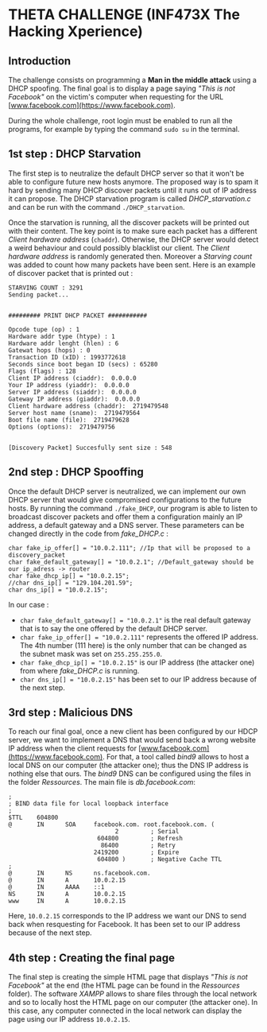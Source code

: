# THETA CHALLENGE (INF473X The Hacking Xperience)

## Introduction
The challenge consists on programming a __Man in the middle attack__  using a DHCP spoofing. The final goal is to display a page saying _"This is not Facebook"_ on the victim's computer when requesting for the URL [www.facebook.com](https://www.facebook.com).   

During the whole challenge, root login must be enabled to run all the programs, for example by typing the command `sudo su` in the terminal.

## 1st step : DHCP Starvation

The first step is to neutralize the default DHCP server so that it won't be able to configure future new hosts anymore. The proposed way is to spam it hard by sending many DHCP discover packets until it runs out of IP address it can propose. The DHCP starvation program is called _DHCP_starvation.c_ and can be run with the command `./DHCP_starvation`.

Once the starvation is running, all the discover packets will be printed out with their content. The key point is to make sure each packet has a different _Client hardware address_ (`chaddr`). Otherwise, the DHCP server would detect a weird behaviour and could possibly blacklist our client. The _Client hardware address_ is randomly generated then.
Moreover a _Starving count_ was added to count how many packets have been sent. Here is an example of discover packet that is printed out :
```
STARVING COUNT : 3291
Sending packet...


######### PRINT DHCP PACKET ###########

Opcode tupe (op) : 1
Hardware addr type (htype) : 1
Hardware addr lenght (hlen) : 6
Gatewat hops (hops) : 0
Transaction ID (xID) : 1993772618
Seconds since boot began ID (secs) : 65280
Flags (flags) : 128
Client IP address (ciaddr):  0.0.0.0
Your IP address (yiaddr):  0.0.0.0
Server IP address (siaddr):  0.0.0.0
Gateway IP address (giaddr):  0.0.0.0
Client hardware address (chaddr):  2719479548
Server host name (sname):  2719479564
Boot file name (file):  2719479628
Options (options):  2719479756


[Discovery Packet] Succesfully sent size : 548
```

## 2nd step : DHCP Spooffing

Once the default DHCP server is neutralized, we can implement our own DHCP server that would give compromised configurations to the future hosts. By running the command `./fake_DHCP`, our program is able to listen to broadcast discover packets and offer them a configuration mainly an IP address, a default gateway and a DNS server. These parameters can be changed directly in the code from _fake_DHCP.c_ :
```
char fake_ip_offer[] = "10.0.2.111"; //Ip that will be proposed to a discovery_packet
char fake_default_gateway[] = "10.0.2.1"; //Default_gateway should be our ip_adress -> router
char fake_dhcp_ip[] = "10.0.2.15";
//char dns_ip[] = "129.104.201.59";
char dns_ip[] = "10.0.2.15";
```
In our case :
- `char fake_default_gateway[] = "10.0.2.1"` is the real default gateway that is to say the one offered by the default DHCP server.
- `char fake_ip_offer[] = "10.0.2.111"` represents the offered IP address. The 4th number (111 here) is the only number that can be changed as the subnet mask was set on `255.255.255.0`.
- `char fake_dhcp_ip[] = "10.0.2.15"` is our IP address (the attacker one) from where _fake_DHCP.c_ is running.
- `char dns_ip[] = "10.0.2.15"` has been set to our IP address because of the next step.

## 3rd step : Malicious DNS
To reach our final goal, once a new client has been configured by our HDCP server, we want to implement a DNS that would send back a wrong website IP address when the client requests for [www.facebook.com](https://www.facebook.com). For that, a tool called _bind9_ allows to host a local DNS on our computer (the attacker one); thus the DNS IP address is nothing else that ours. The _bind9_ DNS can be configured using the files in the folder _Ressources_. The main file is _db.facebook.com_:
```
;
; BIND data file for local loopback interface
;
$TTL    604800
@       IN      SOA     facebook.com. root.facebook.com. (
                              2         ; Serial
                         604800         ; Refresh
                          86400         ; Retry
                        2419200         ; Expire
                         604800 )       ; Negative Cache TTL
;
@       IN      NS      ns.facebook.com.
@       IN      A       10.0.2.15
@       IN      AAAA    ::1
NS      IN      A       10.0.2.15
www     IN      A       10.0.2.15
```
Here, `10.0.2.15` corresponds to the IP address we want our DNS to send back when resquesting for Facebook. It has been set to our IP address because of the next step.

## 4th step : Creating the final page
The final step is creating the simple HTML page that displays _"This is not Facebook"_ at the end (the HTML page can be found in the _Ressources_ folder). The software _XAMPP_ allows to share files through the local network and so to locally host the HTML page on our computer (the attacker one). In this case, any computer connected in the local network can display the page using our IP address `10.0.2.15`.
